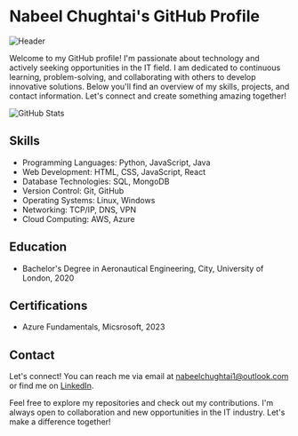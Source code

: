 # Nabeel Chughtai's GitHub Profile
![Header](./images/header.png)

Welcome to my GitHub profile! I'm passionate about technology and actively seeking opportunities in the IT field. I am dedicated to continuous learning, problem-solving, and collaborating with others to develop innovative solutions. Below you'll find an overview of my skills, projects, and contact information. Let's connect and create something amazing together!

![GitHub Stats](https://github-readme-stats.vercel.app/api?username=nabc2023&show_icons=true&count_private=true)

## Skills

- Programming Languages: Python, JavaScript, Java
- Web Development: HTML, CSS, JavaScript, React
- Database Technologies: SQL, MongoDB
- Version Control: Git, GitHub
- Operating Systems: Linux, Windows
- Networking: TCP/IP, DNS, VPN
- Cloud Computing: AWS, Azure


## Education

- Bachelor's Degree in Aeronautical Engineering, City, University of London, 2020

## Certifications

- Azure Fundamentals, Micsrosoft, 2023

## Contact

Let's connect! You can reach me via email at nabeelchughtai1@outlook.com or find me on [LinkedIn](https://www.linkedin.com/in/nabeelc).

Feel free to explore my repositories and check out my contributions. I'm always open to collaboration and new opportunities in the IT industry. Let's make a difference together!
